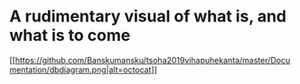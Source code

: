 # A rudimentary visual of what is, and what is to come

[[https://github.com/Banskumansku/tsoha2019vihapuhekanta/master/Documentation/dbdiagram.png|alt=octocat]]


